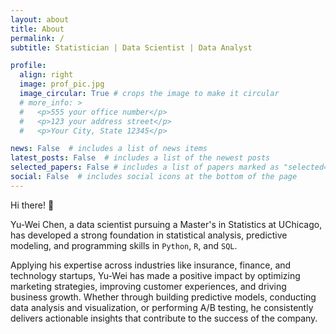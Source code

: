 ```yaml
---
layout: about
title: About
permalink: /
subtitle: Statistician | Data Scientist | Data Analyst

profile:
  align: right
  image: prof_pic.jpg
  image_circular: True # crops the image to make it circular
  # more_info: >
  #   <p>555 your office number</p>
  #   <p>123 your address street</p>
  #   <p>Your City, State 12345</p>

news: False  # includes a list of news items
latest_posts: False  # includes a list of the newest posts
selected_papers: False # includes a list of papers marked as "selected={true}"
social: False  # includes social icons at the bottom of the page
---
```


Hi there! 👋

Yu-Wei Chen, a data scientist pursuing a Master's in Statistics at UChicago, has developed a strong foundation in statistical analysis, predictive modeling, and programming skills in ``Python``, ``R``, and ``SQL``. 

Applying his expertise across industries like insurance, finance, and technology startups, Yu-Wei has made a positive impact by optimizing marketing strategies, improving customer experiences, and driving business growth. Whether through building predictive models, conducting data analysis and visualization, or performing A/B testing, he consistently delivers actionable insights that contribute to the success of the company.
